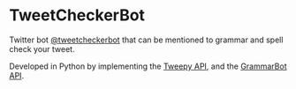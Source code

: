 # TweetCheckerBot

Twitter bot [@tweetcheckerbot](https://twitter.com/tweetcheckerbot) that can be mentioned to grammar and spell check your tweet.

Developed in Python by implementing the [Tweepy API](http://docs.tweepy.org/en/latest/api.html), and the [GrammarBot API](https://www.grammarbot.io/).
